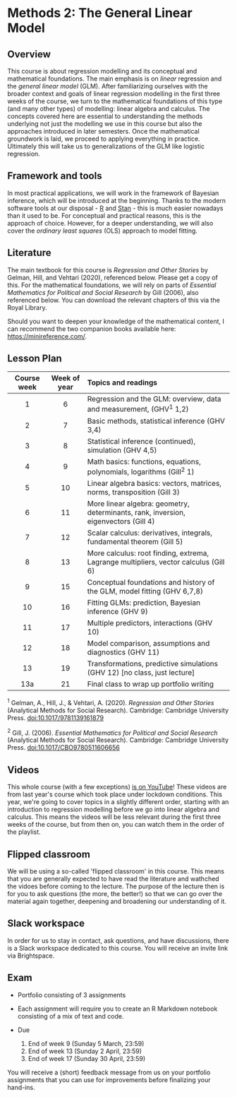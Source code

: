# Methods 2: The General Linear Model

## Overview

This course is about regression modelling and its conceptual and mathematical foundations. The main emphasis is on *linear* regression and the *general linear model* (GLM). After familiarizing ourselves with the broader context and goals of linear regression modelling in the first three weeks of the course, we turn to the mathematical foundations of this type (and many other types) of modelling: linear algebra and calculus. The concepts covered here are essential to understanding the methods underlying not just the modelling we use in this course but also the approaches introduced in later semesters. Once the mathematical groundwork is laid, we proceed to applying everything in practice. Ultimately this will take us to generalizations of the GLM like logistic regression.

## Framework and tools

In most practical applications, we will work in the framework of Bayesian inference, which will be introduced at the beginning. Thanks to the modern software tools at our disposal - [R](https://www.r-project.org/) and [Stan](https://mc-stan.org/) - this is much easier nowadays than it used to be. For conceptual and practical reasons, this is the approach of choice. However, for a deeper understanding, we will also cover the *ordinary least squares* (OLS) approach to model fitting.

## Literature

The main textbook for this course is *Regression and Other Stories* by Gelman, Hill, and Vehtari (2020), referenced below. Please get a copy of this. For the mathematical foundations, we will rely on parts of *Essential Mathematics for Political and Social Research* by Gill (2006), also referenced below. You can download the relevant chapters of this via the Royal Library.

Should you want to deepen your knowledge of the mathematical content, I can recommend the two companion books available here: https://minireference.com/.

## Lesson Plan

| Course week | Week of year | Topics and readings                                                                  |
|:-----------:|:------------:|:-------------------------------------------------------------------------------------|
| 1           | 6            | Regression and the GLM: overview, data and measurement, (GHV<sup>1</sup> 1,2)        |
| 2           | 7            | Basic methods, statistical inference (GHV 3,4)                                       |
| 3           | 8            | Statistical inference (continued), simulation (GHV 4,5)                              |
| 4           | 9            | Math basics: functions, equations, polynomials, logarithms (Gill<sup>2</sup> 1)      |
| 5           | 10           | Linear algebra basics: vectors, matrices, norms, transposition (Gill 3)              |
| 6           | 11           | More linear algebra: geometry, determinants, rank, inversion, eigenvectors (Gill 4)  |
| 7           | 12           | Scalar calculus: derivatives, integrals, fundamental theorem (Gill 5)                |
| 8           | 13           | More calculus: root finding, extrema, Lagrange multipliers, vector calculus (Gill 6) |
| 9           | 15           | Conceptual foundations and history of the GLM, model fitting (GHV 6,7,8)             |
| 10          | 16           | Fitting GLMs: prediction, Bayesian inference (GHV 9)                                 |
| 11          | 17           | Multiple predictors, interactions (GHV 10)                                           |
| 12          | 18           | Model comparison, assumptions and diagnostics (GHV 11)                               |
| 13          | 19           | Transformations, predictive simulations (GHV 12) [no class, just lecture]            |
| 13a         | 21           | Final class to wrap up portfolio writing                                             |

<sup>1</sup> Gelman, A., Hill, J., & Vehtari, A. (2020). *Regression and Other Stories* (Analytical Methods for Social Research). Cambridge: Cambridge University Press. [doi:10.1017/9781139161879](https://doi.org/10.1017/9781139161879)

<sup>2</sup> Gill, J. (2006). *Essential Mathematics for Political and Social Research* (Analytical Methods for Social Research). Cambridge: Cambridge University Press. [doi:10.1017/CBO9780511606656](https://doi.org/10.1017/CBO9780511606656)

## Videos

This whole course (with a few exceptions) [is on YouTube](https://www.youtube.com/playlist?list=PLvJwKACYy5_MTdnrzxx_1sN389dS9OB3S)! These videos are from last year's course which took place under lockdown conditions. This year, we're going to cover topics in a slightly different order, starting with an introduction to regression modelling before we go into linear algebra and calculus. This means the videos will be less relevant during the first three weeks of the course, but from then on, you can watch them in the order of the playlist.

## Flipped classroom

We will be using a so-called 'flipped classroom' in this course. This means that you are generally expected to have read the literature and wathched the vidoes before coming to the lecture. The purpose of the lecture then is for you to ask questions (the more, the better!) so that we can go over the material again together, deepening and broadening our understanding of it.

## Slack workspace

In order for us to stay in contact, ask questions, and have discussions, there is a Slack workspace dedicated to this course. You will receive an invite link via Brightspace.

## Exam

- Portfolio consisting of 3 assignments
- Each assignment will require you to create an R Markdown notebook
consisting of a mix of text and code.

- Due
  1. End of week 9 (Sunday 5 March, 23:59)
  2. End of week 13 (Sunday 2 April, 23:59)
  3. End of week 17 (Sunday 30 April, 23:59)

You will receive a (short) feedback message from us on your portfolio assignments that you can use for improvements before finalizing your hand-ins.
